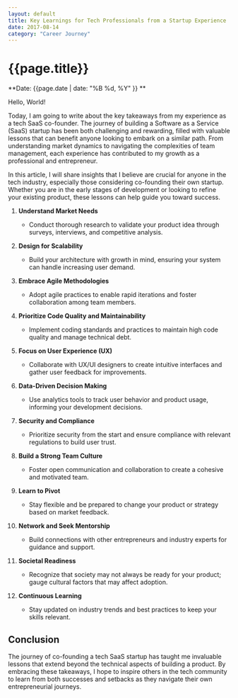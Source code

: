 ```yaml
---
layout: default
title: Key Learnings for Tech Professionals from a Startup Experience
date: 2017-08-14
category: "Career Journey"
---
```



# {{page.title}}

**Date: {{page.date | date: "%B %d, %Y" }} **

Hello, World!

Today, I am going to write about the key takeaways from my experience as a tech SaaS co-founder. The journey of building a Software as a Service (SaaS) startup has been both challenging and rewarding, filled with valuable lessons that can benefit anyone looking to embark on a similar path. From understanding market dynamics to navigating the complexities of team management, each experience has contributed to my growth as a professional and entrepreneur.

In this article, I will share insights that I believe are crucial for anyone in the tech industry, especially those considering co-founding their own startup. Whether you are in the early stages of development or looking to refine your existing product, these lessons can help guide you toward success.

1. **Understand Market Needs**
   - Conduct thorough research to validate your product idea through surveys, interviews, and competitive analysis.

2. **Design for Scalability**
   - Build your architecture with growth in mind, ensuring your system can handle increasing user demand.

3. **Embrace Agile Methodologies**
   - Adopt agile practices to enable rapid iterations and foster collaboration among team members.

4. **Prioritize Code Quality and Maintainability**
   - Implement coding standards and practices to maintain high code quality and manage technical debt.

5. **Focus on User Experience (UX)**
   - Collaborate with UX/UI designers to create intuitive interfaces and gather user feedback for improvements.

6. **Data-Driven Decision Making**
   - Use analytics tools to track user behavior and product usage, informing your development decisions.

7. **Security and Compliance**
   - Prioritize security from the start and ensure compliance with relevant regulations to build user trust.

8. **Build a Strong Team Culture**
   - Foster open communication and collaboration to create a cohesive and motivated team.

9. **Learn to Pivot**
   - Stay flexible and be prepared to change your product or strategy based on market feedback.

10. **Network and Seek Mentorship**
    - Build connections with other entrepreneurs and industry experts for guidance and support.

11. **Societal Readiness**
    - Recognize that society may not always be ready for your product; gauge cultural factors that may affect adoption.

12. **Continuous Learning**
    - Stay updated on industry trends and best practices to keep your skills relevant.

## Conclusion

The journey of co-founding a tech SaaS startup has taught me invaluable lessons that extend beyond the technical aspects of building a product. By embracing these takeaways, I hope to inspire others in the tech community to learn from both successes and setbacks as they navigate their own entrepreneurial journeys.
